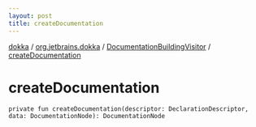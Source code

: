 ```yaml
---
layout: post
title: createDocumentation
---
```

[dokka](../../index.md) / [org.jetbrains.dokka](../index.md) / [DocumentationBuildingVisitor](index.md) / [createDocumentation](createDocumentation.md)

# createDocumentation

```
private fun createDocumentation(descriptor: DeclarationDescriptor, data: DocumentationNode): DocumentationNode
```
